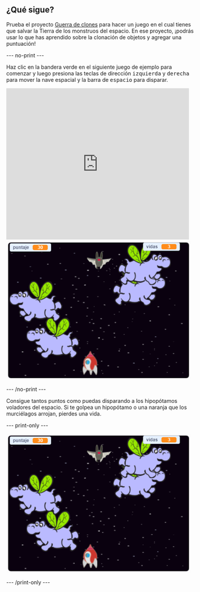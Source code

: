 ## ¿Qué sigue?

Prueba el proyecto [Guerra de clones](https://projects.raspberrypi.org/en/projects/clone-wars?utm_source=pathway&utm_medium=whatnext&utm_campaign=projects) para hacer un juego en el cual tienes que salvar la Tierra de los monstruos del espacio. En ese proyecto, ¡podrás usar lo que has aprendido sobre la clonación de objetos y agregar una puntuación!

\--- no-print \---

Haz clic en la bandera verde en el siguiente juego de ejemplo para comenzar y luego presiona las teclas de dirección <kbd>izquierda</kbd> y <kbd>derecha</kbd> para mover la nave espacial y la barra de <kbd>espacio</kbd> para disparar.

<div class="scratch-preview">
  <iframe allowtransparency="true" width="485" height="402" src="https://scratch.mit.edu/projects/embed/276887163/?autostart=false" frameborder="0" scrolling="no"></iframe>
  <img src="images/clone-showcase.png">
</div>

\--- /no-print \---

Consigue tantos puntos como puedas disparando a los hipopótamos voladores del espacio. Si te golpea un hipopótamo o una naranja que los murciélagos arrojan, pierdes una vida.

\--- print-only \---

![desc](images/clone-showcase.png)

\--- /print-only \---